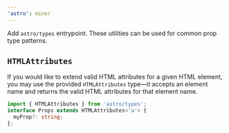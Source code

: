 ```yaml
---
'astro': minor
---
```


Add `astro/types` entrypoint. These utilities can be used for common prop type patterns.

## `HTMLAttributes`

If you would like to extend valid HTML attributes for a given HTML element, you may use the provided `HTMLAttributes` type—it accepts an element name and returns the valid HTML attributes for that element name.

```ts
import { HTMLAttributes } from 'astro/types';
interface Props extends HTMLAttributes<'a'> {
  myProp?: string;
};
```
